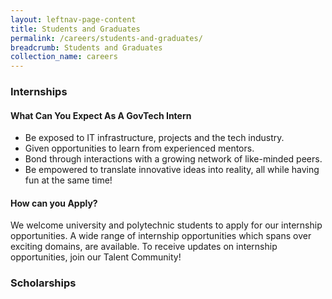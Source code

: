 ```yaml
---
layout: leftnav-page-content
title: Students and Graduates
permalink: /careers/students-and-graduates/
breadcrumb: Students and Graduates
collection_name: careers
---
```


### **Internships**

#### **What Can You Expect As A GovTech Intern**

* Be exposed to IT infrastructure, projects and the tech industry.
* Given opportunities to learn from experienced mentors.
* Bond through interactions with a growing network of like-minded peers.
* Be empowered to translate innovative ideas into reality, all while having fun at the same time!

#### **How can you Apply?**

We welcome university and polytechnic students to apply for our internship opportunities. A wide range of internship opportunities which spans over exciting domains, are available. To receive updates on internship opportunities, join our Talent Community!

### **Scholarships**